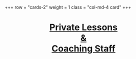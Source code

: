 +++
row = "cards-2"
weight = 1
class = "col-md-4 card"
+++

<h1 style=text-align:center>
    <a href="/pages/private-lessons">
    Private Lessons <br>
    & <br>
    Coaching Staff
    </a>
</h1>


